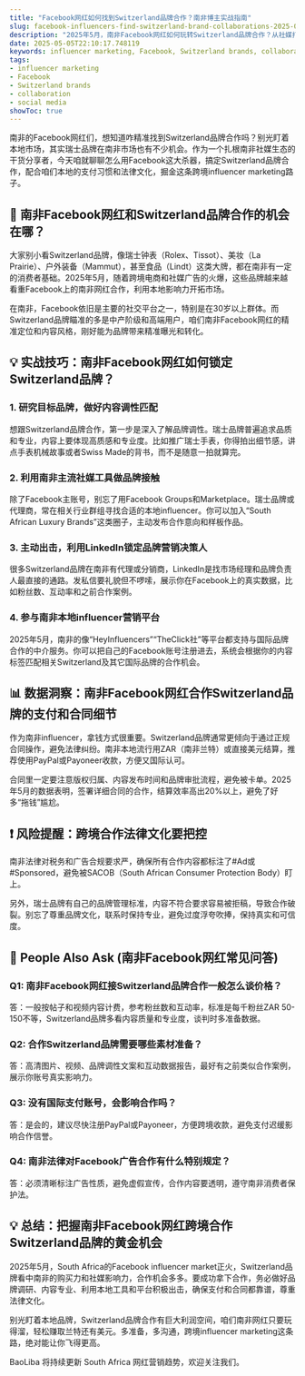 ```yaml
---
title: "Facebook网红如何找到Switzerland品牌合作？南非博主实战指南"
slug: facebook-influencers-find-switzerland-brand-collaborations-2025-05-05
description: "2025年5月，南非Facebook网红如何玩转Switzerland品牌合作？从社媒打法到本币支付，实战干货全解析，助你快速接单变现。"
date: 2025-05-05T22:10:17.748119
keywords: influencer marketing, Facebook, Switzerland brands, collaboration, social media
tags:
- influencer marketing
- Facebook
- Switzerland brands
- collaboration
- social media
showToc: true
---
```


南非的Facebook网红们，想知道咋精准找到Switzerland品牌合作吗？别光盯着本地市场，其实瑞士品牌在南非市场也有不少机会。作为一个扎根南非社媒生态的干货分享者，今天咱就聊聊怎么用Facebook这大杀器，搞定Switzerland品牌合作，配合咱们本地的支付习惯和法律文化，掘金这条跨境influencer marketing路子。

## 📢 南非Facebook网红和Switzerland品牌合作的机会在哪？

大家别小看Switzerland品牌，像瑞士钟表（Rolex、Tissot）、美妆（La Prairie）、户外装备（Mammut），甚至食品（Lindt）这类大牌，都在南非有一定的消费者基础。2025年5月，随着跨境电商和社媒广告的火爆，这些品牌越来越看重Facebook上的南非网红合作，利用本地影响力开拓市场。

在南非，Facebook依旧是主要的社交平台之一，特别是在30岁以上群体。而Switzerland品牌瞄准的多是中产阶级和高端用户，咱们南非Facebook网红的精准定位和内容风格，刚好能为品牌带来精准曝光和转化。

## 💡 实战技巧：南非Facebook网红如何锁定Switzerland品牌？

### 1. 研究目标品牌，做好内容调性匹配

想跟Switzerland品牌合作，第一步是深入了解品牌调性。瑞士品牌普遍追求品质和专业，内容上要体现高质感和专业度。比如推广瑞士手表，你得拍出细节感，讲点手表机械故事或者Swiss Made的背书，而不是随意一拍就算完。

### 2. 利用南非主流社媒工具做品牌接触

除了Facebook主账号，别忘了用Facebook Groups和Marketplace。瑞士品牌或代理商，常在相关行业群组寻找合适的本地influencer。你可以加入“South African Luxury Brands”这类圈子，主动发布合作意向和样板作品。

### 3. 主动出击，利用LinkedIn锁定品牌营销决策人

很多Switzerland品牌在南非有代理或分销商，LinkedIn是找市场经理和品牌负责人最直接的通路。发私信要礼貌但不啰嗦，展示你在Facebook上的真实数据，比如粉丝数、互动率和之前合作案例。

### 4. 参与南非本地influencer营销平台

2025年5月，南非的像“HeyInfluencers”“TheClick社”等平台都支持与国际品牌合作的中介服务。你可以把自己的Facebook账号注册进去，系统会根据你的内容标签匹配相关Switzerland及其它国际品牌的合作机会。

## 📊 数据洞察：南非Facebook网红合作Switzerland品牌的支付和合同细节

作为南非influencer，拿钱方式很重要。Switzerland品牌通常更倾向于通过正规合同操作，避免法律纠纷。南非本地流行用ZAR（南非兰特）或直接美元结算，推荐使用PayPal或Payoneer收款，方便又国际认可。

合同里一定要注意版权归属、内容发布时间和品牌审批流程，避免被卡单。2025年5月的数据表明，签署详细合同的合作，结算效率高出20%以上，避免了好多“拖钱”尴尬。

## ❗ 风险提醒：跨境合作法律文化要把控

南非法律对税务和广告合规要求严，确保所有合作内容都标注了#Ad或#Sponsored，避免被SACOB（South African Consumer Protection Body）盯上。

另外，瑞士品牌有自己的品牌管理标准，内容不符合要求容易被拒稿，导致合作破裂。别忘了尊重品牌文化，联系时保持专业，避免过度浮夸吹捧，保持真实和可信度。

## 📢 People Also Ask (南非Facebook网红常见问答)

### Q1: 南非Facebook网红接Switzerland品牌合作一般怎么谈价格？

答：一般按帖子和视频内容计费，参考粉丝数和互动率，标准是每千粉丝ZAR 50-150不等，Switzerland品牌多看内容质量和专业度，谈判时多准备数据。

### Q2: 合作Switzerland品牌需要哪些素材准备？

答：高清图片、视频、品牌调性文案和互动数据报告，最好有之前类似合作案例，展示你账号真实影响力。

### Q3: 没有国际支付账号，会影响合作吗？

答：是会的，建议尽快注册PayPal或Payoneer，方便跨境收款，避免支付迟缓影响合作信誉。

### Q4: 南非法律对Facebook广告合作有什么特别规定？

答：必须清晰标注广告性质，避免虚假宣传，合作内容要透明，遵守南非消费者保护法。

## 💡 总结：把握南非Facebook网红跨境合作Switzerland品牌的黄金机会

2025年5月，South Africa的Facebook influencer market正火，Switzerland品牌看中南非的购买力和社媒影响力，合作机会多多。要成功拿下合作，务必做好品牌调研、内容专业、利用本地工具和平台积极出击，确保支付和合同都靠谱，尊重法律文化。

别光盯着本地品牌，Switzerland品牌合作有巨大利润空间，咱们南非网红只要玩得溜，轻松赚取兰特还有美元。多准备，多沟通，跨境influencer marketing这条路，绝对能让你飞得更高。

BaoLiba 将持续更新 South Africa 网红营销趋势，欢迎关注我们。
